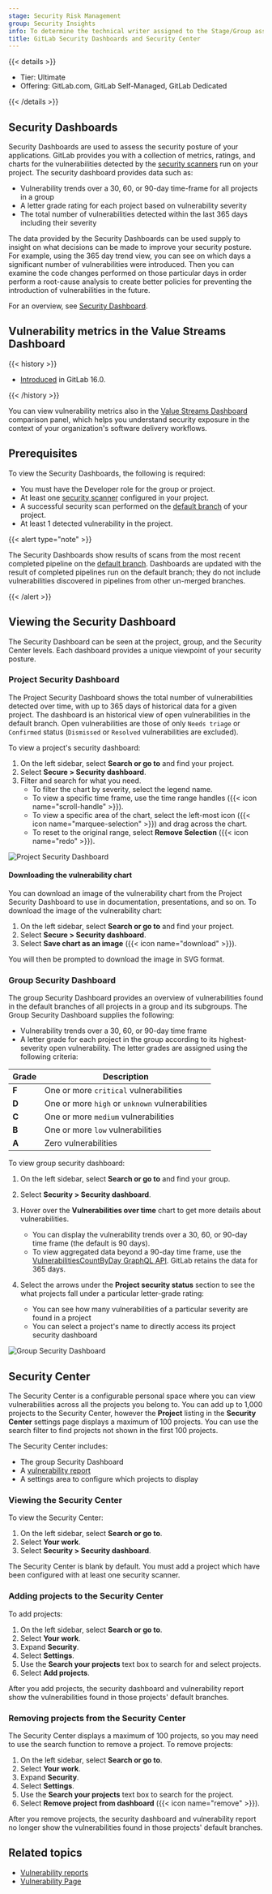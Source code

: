 ```yaml
---
stage: Security Risk Management
group: Security Insights
info: To determine the technical writer assigned to the Stage/Group associated with this page, see https://handbook.gitlab.com/handbook/product/ux/technical-writing/#assignments
title: GitLab Security Dashboards and Security Center
---
```


{{< details >}}

- Tier: Ultimate
- Offering: GitLab.com, GitLab Self-Managed, GitLab Dedicated

{{< /details >}}

## Security Dashboards

Security Dashboards are used to assess the security posture of your applications. GitLab provides
you with a collection of metrics, ratings, and charts for the vulnerabilities detected by the [security scanners](../detect/_index.md) run on your project. The security dashboard provides data such as:

- Vulnerability trends over a 30, 60, or 90-day time-frame for all projects in a group
- A letter grade rating for each project based on vulnerability severity
- The total number of vulnerabilities detected within the last 365 days including their severity

The data provided by the Security Dashboards can be used supply to insight on what decisions can be made to improve your security posture. For example, using the 365 day trend view, you can see on which days a significant number of vulnerabilities were introduced. Then you can examine the code changes performed on those particular days in order perform a root-cause analysis to create better policies for preventing the introduction of vulnerabilities in the future.

<i class="fa fa-youtube-play youtube" aria-hidden="true"></i>
For an overview, see [Security Dashboard](https://www.youtube.com/watch?v=Uo-pDns1OpQ).

## Vulnerability metrics in the Value Streams Dashboard

{{< history >}}

- [Introduced](https://gitlab.com/gitlab-org/gitlab/-/issues/383697) in GitLab 16.0.

{{< /history >}}

You can view vulnerability metrics also in the [Value Streams Dashboard](../../analytics/value_streams_dashboard.md) comparison panel, which helps you understand security exposure in the context of your organization's software delivery workflows.

## Prerequisites

To view the Security Dashboards, the following is required:

- You must have the Developer role for the group or project.
- At least one [security scanner](../detect/_index.md) configured in your project.
- A successful security scan performed on the [default branch](../../project/repository/branches/default.md) of your project.
- At least 1 detected vulnerability in the project.

{{< alert type="note" >}}

The Security Dashboards show results of scans from the most recent completed pipeline on the
[default branch](../../project/repository/branches/default.md). Dashboards are updated with the result of completed pipelines run on the default branch; they do not include vulnerabilities discovered in pipelines from other un-merged branches.

{{< /alert >}}

## Viewing the Security Dashboard

The Security Dashboard can be seen at the project, group, and the Security Center levels.
Each dashboard provides a unique viewpoint of your security posture.

### Project Security Dashboard

The Project Security Dashboard shows the total number of vulnerabilities detected over time,
with up to 365 days of historical data for a given project. The dashboard is an historical view of open vulnerabilities in the default branch. Open vulnerabilities are those of only `Needs triage` or `Confirmed` status (`Dismissed` or `Resolved` vulnerabilities are excluded).

To view a project's security dashboard:

1. On the left sidebar, select **Search or go to** and find your project.
1. Select **Secure > Security dashboard**.
1. Filter and search for what you need.
   - To filter the chart by severity, select the legend name.
   - To view a specific time frame, use the time range handles ({{< icon name="scroll-handle" >}}).
   - To view a specific area of the chart, select the left-most icon ({{< icon name="marquee-selection" >}}) and drag
     across the chart.
   - To reset to the original range, select **Remove Selection** ({{< icon name="redo" >}}).

![Project Security Dashboard](img/project_security_dashboard_v16_6.png)

#### Downloading the vulnerability chart

You can download an image of the vulnerability chart from the Project Security Dashboard
to use in documentation, presentations, and so on. To download the image of the vulnerability
chart:

1. On the left sidebar, select **Search or go to** and find your project.
1. Select **Secure > Security dashboard**.
1. Select **Save chart as an image** ({{< icon name="download" >}}).

You will then be prompted to download the image in SVG format.

### Group Security Dashboard

The group Security Dashboard provides an overview of vulnerabilities found in the default
branches of all projects in a group and its subgroups. The Group Security Dashboard
supplies the following:

- Vulnerability trends over a 30, 60, or 90-day time frame
- A letter grade for each project in the group according to its highest-severity open vulnerability. The letter grades are assigned using the following criteria:

| Grade | Description |
| ----- | ----------- |
| **F** | One or more `critical` vulnerabilities |
| **D** | One or more `high` or `unknown` vulnerabilities |
| **C** | One or more `medium` vulnerabilities |
| **B** | One or more `low` vulnerabilities |
| **A** | Zero vulnerabilities |

To view group security dashboard:

1. On the left sidebar, select **Search or go to** and find your group.
1. Select **Security > Security dashboard**.
1. Hover over the **Vulnerabilities over time** chart to get more details about vulnerabilities.
   - You can display the vulnerability trends over a 30, 60, or 90-day time frame (the default is 90 days).
   - To view aggregated data beyond a 90-day time frame, use the [VulnerabilitiesCountByDay GraphQL API](../../../api/graphql/reference/_index.md#vulnerabilitiescountbyday). GitLab retains the data for 365 days.

1. Select the arrows under the **Project security status** section to see the what projects fall under a particular letter-grade rating:
   - You can see how many vulnerabilities of a particular severity are found in a project
   - You can select a project's name to directly access its project security dashboard

![Group Security Dashboard](img/group_security_dashboard_v16_6.png)

## Security Center

The Security Center is a configurable personal space where you can view vulnerabilities across all the
projects you belong to. You can add up to 1,000 projects to the Security Center, however the **Project** listing in
the **Security Center** settings page displays a maximum of 100 projects. You can use the search filter to find projects not
shown in the first 100 projects.

The Security Center includes:

- The group Security Dashboard
- A [vulnerability report](../vulnerability_report/_index.md)
- A settings area to configure which projects to display

### Viewing the Security Center

To view the Security Center:

1. On the left sidebar, select **Search or go to**.
1. Select **Your work**.
1. Select **Security > Security dashboard**.

The Security Center is blank by default. You must add a project which have been configured with at least one security scanner.

### Adding projects to the Security Center

To add projects:

1. On the left sidebar, select **Search or go to**.
1. Select **Your work**.
1. Expand **Security**.
1. Select **Settings**.
1. Use the **Search your projects** text box to search for and select projects.
1. Select **Add projects**.

After you add projects, the security dashboard and vulnerability report show the vulnerabilities found in those projects' default branches.

### Removing projects from the Security Center

The Security Center displays a maximum of 100 projects, so you may need to use the search function to remove a project. To remove projects:

1. On the left sidebar, select **Search or go to**.
1. Select **Your work**.
1. Expand **Security**.
1. Select **Settings**.
1. Use the **Search your projects** text box to search for the project.
1. Select **Remove project from dashboard** ({{< icon name="remove" >}}).

After you remove projects, the security dashboard and vulnerability report no longer show the vulnerabilities found in those projects' default branches.

## Related topics

- [Vulnerability reports](../vulnerability_report/_index.md)
- [Vulnerability Page](../vulnerabilities/_index.md)
